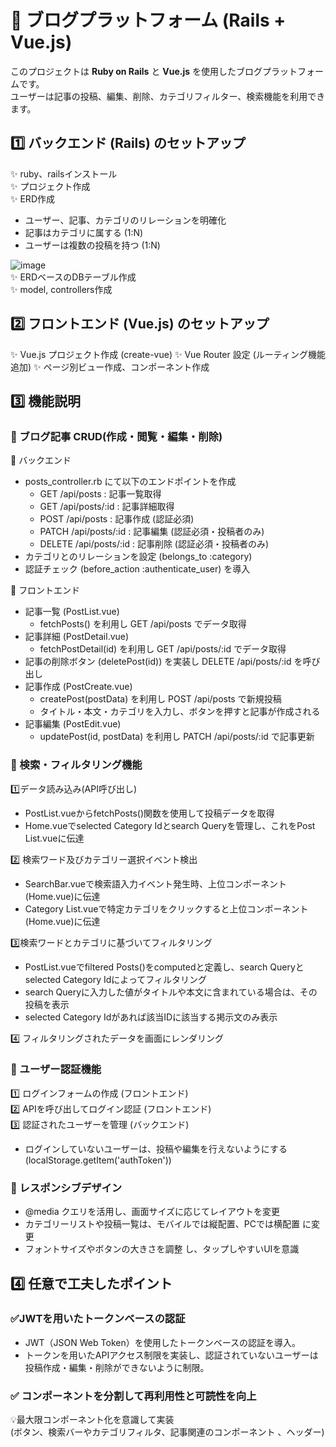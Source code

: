 # 📝 ブログプラットフォーム (Rails + Vue.js)

このプロジェクトは **Ruby on Rails** と **Vue.js** を使用したブログプラットフォームです。  
ユーザーは記事の投稿、編集、削除、カテゴリフィルター、検索機能を利用できます。

## 1️⃣ **バックエンド (Rails) のセットアップ**
✨ ruby、railsインストール  
✨ プロジェクト作成  
✨ ERD作成  
  - ユーザー、記事、カテゴリのリレーションを明確化
  - 記事はカテゴリに属する (1:N)
  - ユーザーは複数の投稿を持つ (1:N)

  ![image](https://github.com/user-attachments/assets/8a3034a2-0e8d-475f-9fa5-d9a616de74f0)  
✨ ERDベースのDBテーブル作成  
✨ model, controllers作成

## 2️⃣ **フロントエンド (Vue.js) のセットアップ**
✨ Vue.js プロジェクト作成 (create-vue)
✨ Vue Router 設定 (ルーティング機能追加)
✨ ページ別ビュー作成、コンポーネント作成

## 3️⃣ **機能説明**
### 👾 ブログ記事 CRUD(作成・閲覧・編集・削除)
📌 バックエンド
- posts_controller.rb にて以下のエンドポイントを作成
  - GET /api/posts : 記事一覧取得
  - GET /api/posts/:id : 記事詳細取得
  - POST /api/posts : 記事作成 (認証必須)
  - PATCH /api/posts/:id : 記事編集 (認証必須・投稿者のみ)
  - DELETE /api/posts/:id : 記事削除 (認証必須・投稿者のみ)
- カテゴリとのリレーションを設定 (belongs_to :category)
- 認証チェック (before_action :authenticate_user) を導入

📌 フロントエンド
- 記事一覧 (PostList.vue)
  - fetchPosts() を利用し GET /api/posts でデータ取得
- 記事詳細 (PostDetail.vue)
  - fetchPostDetail(id) を利用し GET /api/posts/:id でデータ取得
- 記事の削除ボタン (deletePost(id)) を実装し DELETE /api/posts/:id を呼び出し
- 記事作成 (PostCreate.vue)
  - createPost(postData) を利用し POST /api/posts で新規投稿
  - タイトル・本文・カテゴリを入力し、ボタンを押すと記事が作成される
- 記事編集 (PostEdit.vue)
  - updatePost(id, postData) を利用し PATCH /api/posts/:id で記事更新
### 👾 検索・フィルタリング機能
1️⃣データ読み込み(API呼び出し)  
- PostList.vueからfetchPosts()関数を使用して投稿データを取得
- Home.vueでselected Category Idとsearch Queryを管理し、これをPost List.vueに伝達
  
2️⃣ 検索ワード及びカテゴリー選択イベント検出  
- SearchBar.vueで検索語入力イベント発生時、上位コンポーネント(Home.vue)に伝達
- Category List.vueで特定カテゴリをクリックすると上位コンポーネント(Home.vue)に伝達
  
3️⃣検索ワードとカテゴリに基づいてフィルタリング  
- PostList.vueでfiltered Posts()をcomputedと定義し、search Queryとselected Category Idによってフィルタリング
- search Queryに入力した値がタイトルや本文に含まれている場合は、その投稿を表示
- selected Category Idがあれば該当IDに該当する掲示文のみ表示
  
4️⃣ フィルタリングされたデータを画面にレンダリング  
### 👾 ユーザー認証機能
1️⃣ ログインフォームの作成 (フロントエンド)  
2️⃣ APIを呼び出してログイン認証 (フロントエンド)  
3️⃣ 認証されたユーザーを管理 (バックエンド)  
- ログインしていないユーザーは、投稿や編集を行えないようにする (localStorage.getItem('authToken'))
### 👾 レスポンシブデザイン
- @media クエリを活用し、画面サイズに応じてレイアウトを変更
- カテゴリーリストや投稿一覧は、モバイルでは縦配置、PCでは横配置 に変更
- フォントサイズやボタンの大きさを調整 し、タップしやすいUIを意識

## 4️⃣ **任意で工夫したポイント**
### ✅JWTを用いたトークンベースの認証
- JWT（JSON Web Token）を使用したトークンベースの認証を導入。
- トークンを用いたAPIアクセス制限を実装し、認証されていないユーザーは投稿作成・編集・削除ができないように制限。
### ✅ コンポーネントを分割して再利用性と可読性を向上
💡最大限コンポーネント化を意識して実装  
(ボタン、検索バーやカテゴリフィルタ、記事関連のコンポーネント
、ヘッダー)
